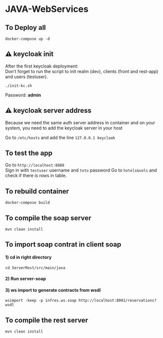 # JAVA-WebServices

## To Deploy all
 
`docker-compose up -d`

## ⚠ keycloak init

After the first keycloak deployment:\
Don't forget to run the script to init realm (dev), clients (front and rest-app) and users (testuser).

`./init-kc.sh`

Password: **admin**

## ⚠ keycloak server address

Because we need the same auth server address in container and on your system, you need to add the keycloak server in your host  

Go to `/etc/hosts` and add the line `127.0.0.1 keycloak`

## To test the app

Go to `http://localhost:8888` \
Sign in with `testuser` username and `toto` password
Go to `hotels&vols` and check if there is rows in table.

## To rebuild container

`docker-compose build`

## To compile the soap server

`mvn clean install`

## To import soap contrat in client soap

#### 1) cd in right directory

`cd ServerRest/src/main/java`

#### 2) Run server-soap


#### 3) ws import to generate contracts from wsdl
`wsimport -keep -p ìnfres.ws.soap http://localhost:8001/reservations?wsdl`

## To compile the rest server

`mvn clean install`

